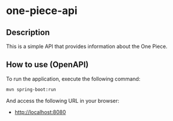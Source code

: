 # one-piece-api

## Description

This is a simple API that provides information about the One Piece.

## How to use (OpenAPI)

To run the application, execute the following command:

```dtd
mvn spring-boot:run
```

And access the following URL in your browser:
- [http://localhost:8080](http://localhost:8080)